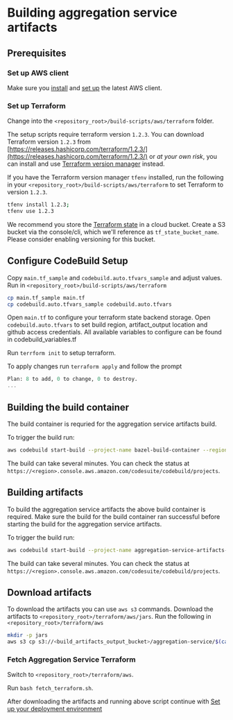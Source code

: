 # Building aggregation service artifacts

## Prerequisites

### Set up AWS client

Make sure you [install](https://docs.aws.amazon.com/cli/latest/userguide/getting-started-install.html)
and [set up](https://docs.aws.amazon.com/cli/latest/userguide/cli-configure-quickstart.html)
the latest AWS client.

### Set up Terraform

Change into the `<repository_root>/build-scripts/aws/terraform` folder.

The setup scripts require terraform version `1.2.3`.
You can download Terraform version `1.2.3` from [https://releases.hashicorp.com/terraform/1.2.3/](https://releases.hashicorp.com/terraform/1.2.3/) or
*at your own risk*, you can install and use
[Terraform version manager](https://github.com/tfutils/tfenv) instead.

If you have the Terraform version manager `tfenv` installed, run the following
in your `<repository_root>/build-scripts/aws/terraform` to set Terraform to version `1.2.3`.

```sh
tfenv install 1.2.3;
tfenv use 1.2.3
```

We recommend you store the [Terraform state](https://www.terraform.io/language/state)
in a cloud bucket.
Create a S3 bucket via the console/cli, which we'll reference as
`tf_state_bucket_name`. Please consider enabling versioning for this bucket.

## Configure CodeBuild Setup

Copy `main.tf_sample` and `codebuild.auto.tfvars_sample` and adjust values.
Run in `<repository_root>/build-scripts/aws/terraform`

```sh
cp main.tf_sample main.tf
cp codebuild.auto.tfvars_sample codebuild.auto.tfvars
```

Open `main.tf` to configure your terraform state backend storage.
Open `codebuild.auto.tfvars` to set build region, artifact_output location and github access credentials.
All available variables to configure can be found in codebuild_variables.tf

Run `terrform init` to setup terraform.

To apply changes run `terraform apply` and follow the prompt

```terraform
Plan: 8 to add, 0 to change, 0 to destroy.
...
```

## Building the build container

The build container is requried for the aggregation service artifacts build.

To trigger the build run:

```sh
aws codebuild start-build --project-name bazel-build-container --region <your_aws_region>
```

The build can take several minutes. You can check the status at `https://<region>.console.aws.amazon.com/codesuite/codebuild/projects`.

## Building artifacts

To build the aggregation service artifacts the above build container is required. Make sure the build for 
the build container ran successful before starting the build for the aggregation service artifacts.

To trigger the build run:

```sh
aws codebuild start-build --project-name aggregation-service-artifacts-build --region <your_aws_region>
```

The build can take several minutes. You can check the status at `https://<region>.console.aws.amazon.com/codesuite/codebuild/projects`.

## Download artifacts

To download the artifacts you can use `aws s3` commands. Download the artifacts to `<repository_root>/terraform/aws/jars`.
Run the following in `<repository_root>/terraform/aws`
```sh
mkdir -p jars
aws s3 cp s3://<build_artifacts_output_bucket>/aggregation-service/$(cat ../../VERSION)/ jars/ --recursive
```

### Fetch Aggregation Service Terraform

Switch to `<repository_root>/terraform/aws`.

Run `bash fetch_terraform.sh`.

After downloading the artifacts and running above script continue with [Set up your deployment environment](/README.md#set-up-your-deployment-environment)
